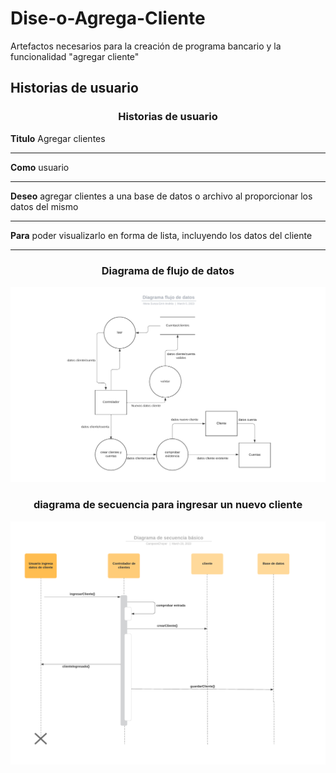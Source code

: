 # Dise-o-Agrega-Cliente
Artefactos necesarios para la creación de programa bancario y la funcionalidad "agregar cliente"

<h2>Historias de usuario</h2>

<h3 align="center">Historias de usuario</h3>

**Titulo** Agregar clientes
________________________________________________________________________________________________________________

**Como** usuario
________________________________________________________________________________________________________________

**Deseo** agregar clientes a una base de datos o archivo al proporcionar los datos del mismo
________________________________________________________________________________________________________________

**Para** poder visualizarlo en forma de lista, incluyendo los datos del cliente
________________________________________________________________________________________________________________

<h3 align="center">Diagrama de flujo de datos </h3>

![DFD](DFD.png)


<h3 align="center">diagrama de secuencia para ingresar un nuevo cliente </h3>

![DS](DS.png)
